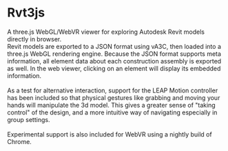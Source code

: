# Rvt3js
A three.js WebGL/WebVR viewer for exploring Autodesk Revit models directly in browser.<br />
Revit models are exported to a JSON format using vA3C, then loaded into a three.js WebGL rendering engine. Because the JSON format supports meta information, all element data about each construction assembly is exported as well. In the web viewer, clicking on an element will display its embedded information.<br /><br />
As a test for alternative interaction, support for the LEAP Motion controller has been included so that physical gestures like grabbing and moving your hands will manipulate the 3d model. This gives a greater sense of "taking control" of the design, and a more intuitive way of navigating especially in group settings.<br /><br />
Experimental support is also included for WebVR using a nightly build of Chrome.
